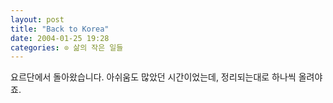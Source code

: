 ```yaml
---
layout: post
title: "Back to Korea"
date: 2004-01-25 19:28
categories: ⊙ 삶의 작은 일들
---
```


요르단에서 돌아왔습니다.
아쉬움도 많았던 시간이었는데,
정리되는대로 하나씩 올려야죠.
       
